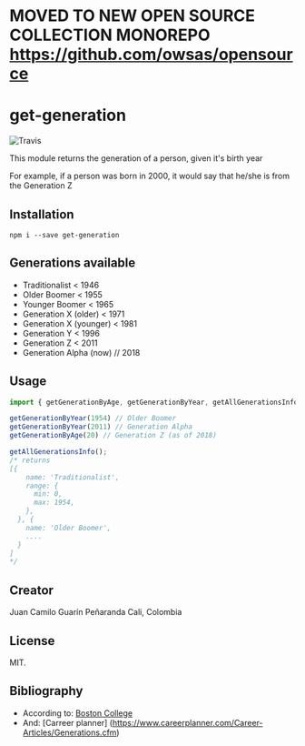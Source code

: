 # MOVED TO NEW OPEN SOURCE COLLECTION MONOREPO https://github.com/owsas/opensource

# get-generation

![Travis](https://travis-ci.org/jcguarinpenaranda/get-generation.svg?branch=master)

This module returns the generation of a person, given it's birth year

For example, if a person was born in 2000, it would say that he/she is from the Generation Z

## Installation

``` npm i --save get-generation ```

## Generations available
* Traditionalist < 1946
* Older Boomer < 1955
* Younger Boomer < 1965
* Generation X (older) < 1971
* Generation X (younger) < 1981
* Generation Y < 1996
* Generation Z < 2011
* Generation Alpha (now) // 2018


## Usage

``` js
import { getGenerationByAge, getGenerationByYear, getAllGenerationsInfo } from "get-generation";

getGenerationByYear(1954) // Older Boomer
getGenerationByYear(2011) // Generation Alpha
getGenerationByAge(20) // Generation Z (as of 2018)

getAllGenerationsInfo();
/* returns
[{
    name: 'Traditionalist',
    range: {
      min: 0,
      max: 1954,
    },
  }, {
    name: 'Older Boomer',
    ....
  }
]
*/
```

## Creator
Juan Camilo Guarín Peñaranda
Cali, Colombia

## License
MIT.

## Bibliography
* According to: [Boston College](http://www.bc.edu/content/dam/files/research_sites/agingandwork/pdf/publications/RH06_Age_Generations.pdf)
* And: [Carreer planner] (https://www.careerplanner.com/Career-Articles/Generations.cfm)
